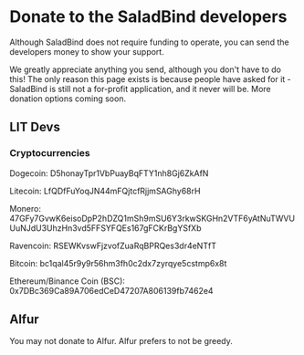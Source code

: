 # Donate to the SaladBind developers

Although SaladBind does not require funding to operate, you can send the developers money to show your support.

We greatly appreciate anything you send, although you don't have to do this! The only reason this page exists is because people have asked for it - SaladBind is still not a for-profit application, and it never will be. More donation options coming soon.

## LIT Devs

### Cryptocurrencies

Dogecoin: D5honayTpr1VbPuayBqFTY1nh8Gj6ZkAfN

Litecoin: LfQDfFuYoqJN44mFQjtcfRjjmSAGhy68rH

Monero: 47GFy7GvwK6eisoDpP2hDZQ1mSh9mSU6Y3rkwSKGHn2VTF6yAtNuTWVUUuNJdU3UhzHn3vd5FFSYFQEs167gFCKrBgYSfXb

Ravencoin: RSEWKvswFjzvofZuaRqBPRQes3dr4eNTfT

Bitcoin: bc1qal45r9y9r56hm3fh0c2dx7zyrqye5cstmp6x8t

Ethereum/Binance Coin (BSC): 0x7DBc369Ca89A706edCeD47207A806139fb7462e4

## Alfur

You may not donate to Alfur. Alfur prefers to not be greedy.
